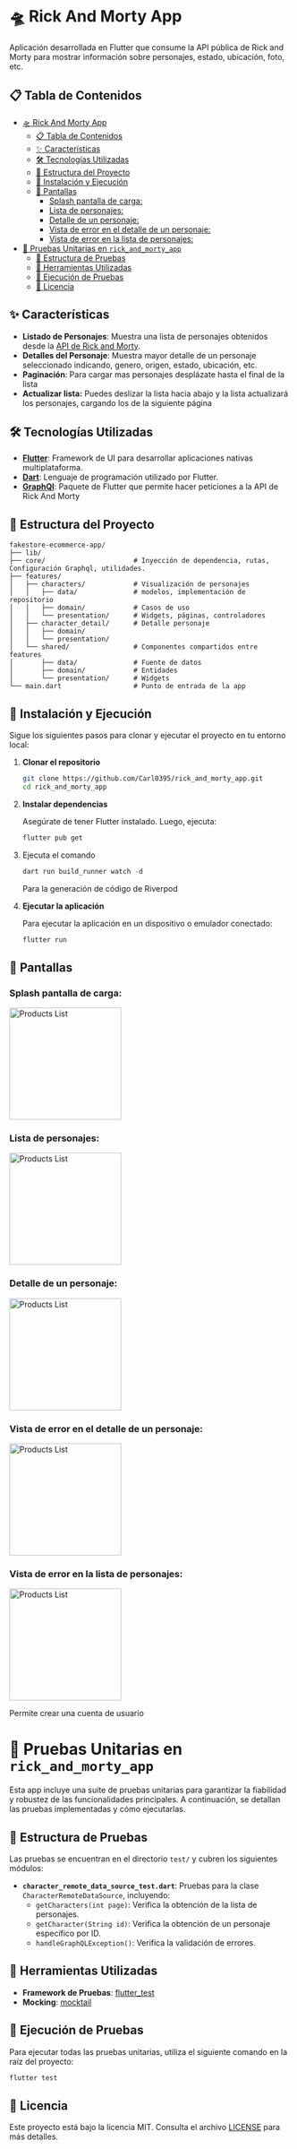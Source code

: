 # 🛸 Rick And Morty App

Aplicación desarrollada en Flutter que consume la API pública de Rick and Morty para mostrar información sobre personajes, estado, ubicación, foto, etc.

## 📋 Tabla de Contenidos

- [🛸 Rick And Morty App](#-rick-and-morty-app)
  - [📋 Tabla de Contenidos](#-tabla-de-contenidos)
  - [✨ Características](#-características)
  - [🛠️ Tecnologías Utilizadas](#️-tecnologías-utilizadas)
  - [📁 Estructura del Proyecto](#-estructura-del-proyecto)
  - [🚀 Instalación y Ejecución](#-instalación-y-ejecución)
  - [📸 Pantallas](#-pantallas)
    - [Splash pantalla de carga:](#splash-pantalla-de-carga)
    - [Lista de personajes:](#lista-de-personajes)
    - [Detalle de un personaje:](#detalle-de-un-personaje)
    - [Vista de error en el detalle de un personaje:](#vista-de-error-en-el-detalle-de-un-personaje)
    - [Vista de error en la lista de personajes:](#vista-de-error-en-la-lista-de-personajes)
- [🧪 Pruebas Unitarias en `rick_and_morty_app`](#-pruebas-unitarias-en-rick_and_morty_app)
  - [📁 Estructura de Pruebas](#-estructura-de-pruebas)
  - [🧰 Herramientas Utilizadas](#-herramientas-utilizadas)
  - [🚀 Ejecución de Pruebas](#-ejecución-de-pruebas)
  - [📄 Licencia](#-licencia)

## ✨ Características

- **Listado de Personajes**: Muestra una lista de personajes obtenidos desde la [API de Rick and Morty](https://rickandmortyapi.com/).
- **Detalles del Personaje**: Muestra mayor detalle de un personaje seleccionado indicando, genero, origen, estado, ubicación, etc.
- **Paginación**: Para cargar mas personajes desplázate hasta el final de la lista
- **Actualizar lista:** Puedes deslizar la lista hacia abajo y la lista actualizará los personajes, cargando los de la siguiente página
## 🛠️ Tecnologías Utilizadas

- **[Flutter](https://flutter.dev/)**: Framework de UI para desarrollar aplicaciones nativas multiplataforma.
- **[Dart](https://dart.dev/)**: Lenguaje de programación utilizado por Flutter.
- **[GraphQl](https://pub.dev/packages/graphql_flutter)**: Paquete de Flutter que permite hacer peticiones a la API de Rick And Morty

## 📁 Estructura del Proyecto

```
fakestore-ecommerce-app/
├── lib/
├── core/                      # Inyección de dependencia, rutas, Configuración Graphql, utilidades.
├── features/
│   ├── characters/            # Visualización de personajes
│   │   ├── data/              # modelos, implementación de repositorio
│   │   ├── domain/            # Casos de uso
│   │   └── presentation/      # Widgets, páginas, controladores
│   ├── character_detail/      # Detalle personaje
│   │   ├── domain/
│   │   └── presentation/
│   └── shared/                # Componentes compartidos entre features
│       ├── data/              # Fuente de datos
│       ├── domain/            # Entidades
│       └── presentation/      # Widgets
└── main.dart                  # Punto de entrada de la app
```

## 🚀 Instalación y Ejecución

Sigue los siguientes pasos para clonar y ejecutar el proyecto en tu entorno local:

1. **Clonar el repositorio**

   ```bash
   git clone https://github.com/Carl0395/rick_and_morty_app.git
   cd rick_and_morty_app
   ```

2. **Instalar dependencias**

   Asegúrate de tener Flutter instalado. Luego, ejecuta:

   ```bash
   flutter pub get
   ```

3. Ejecuta el comando

   ```dart
   dart run build_runner watch -d
   ```
   Para la generación de código de Riverpod
   
4. **Ejecutar la aplicación**

   Para ejecutar la aplicación en un dispositivo o emulador conectado:

   ```bash
   flutter run
   ```

## 📸 Pantallas

### Splash pantalla de carga:

<img src="screenshots/01-splash.png" alt="Products List" width="200"/>

### Lista de personajes:

<img src="screenshots/02-characters.png" alt="Products List" width="200"/>

### Detalle de un personaje:

<img src="screenshots/03-character-detail.png" alt="Products List" width="200"/>

### Vista de error en el detalle de un personaje:

<img src="screenshots/04-character-detail-error.png" alt="Products List" width="200"/>

### Vista de error en la lista de personajes:

<img src="screenshots/05-characters-error.png" alt="Products List" width="200"/>

Permite crear una cuenta de usuario


# 🧪 Pruebas Unitarias en `rick_and_morty_app`

Esta app incluye una suite de pruebas unitarias para garantizar la fiabilidad y robustez de las funcionalidades principales. A continuación, se detallan las pruebas implementadas y cómo ejecutarlas.

## 📁 Estructura de Pruebas

Las pruebas se encuentran en el directorio `test/` y cubren los siguientes módulos:

- **`character_remote_data_source_test.dart`**: Pruebas para la clase `CharacterRemoteDataSource`, incluyendo:
  - `getCharacters(int page)`: Verifica la obtención de la lista de personajes.
  - `getCharacter(String id)`: Verifica la obtención de un personaje específico por ID.
  - `handleGraphQLException()`: Verifica la validación de errores.

## 🧰 Herramientas Utilizadas

- **Framework de Pruebas**: [flutter_test](https://pub.dev/packages/flutter_test)
- **Mocking**: [mocktail](https://pub.dev/packages/mocktail)

## 🚀 Ejecución de Pruebas

Para ejecutar todas las pruebas unitarias, utiliza el siguiente comando en la raíz del proyecto:

```bash
flutter test
```

## 📄 Licencia

Este proyecto está bajo la licencia MIT. Consulta el archivo [LICENSE](LICENSE) para más detalles.